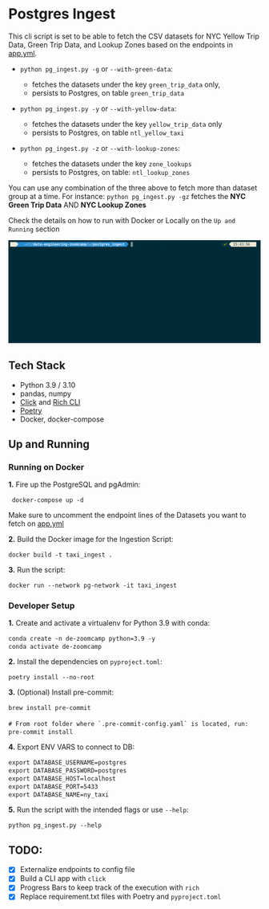 # Postgres Ingest

This cli script is set to be able to fetch the CSV datasets for NYC Yellow Trip Data, Green Trip Data, and Lookup Zones
based on the endpoints in [app.yml](https://github.com/iobruno/data-engineering-zoomcamp/blob/master/week1/postgres_ingest/app.yml).

- `python pg_ingest.py -g` or `--with-green-data`:
  - fetches the datasets under the key `green_trip_data` only,
  - persists to Postgres, on table `green_trip_data`

- `python pg_ingest.py -y` or `--with-yellow-data`:
  - fetches the datasets under the key `yellow_trip_data` only
  - persists to Postgres, on table `ntl_yellow_taxi`

- `python pg_ingest.py -z` or `--with-lookup-zones`:
  - fetches the datasets under the key `zone_lookups`
  - persists to Postgres, on table: `ntl_lookup_zones`

You can use any combination of the three above to fetch more than dataset group at a time.
For instance: `python pg_ingest.py -gz` fetches the **NYC Green Trip Data** AND **NYC Lookup Zones**

Check the details on how to run with Docker or Locally on the `Up and Running` section

![data-eng-zoomcamp-postgres-ingest](https://github.com/iobruno/data-engineering-zoomcamp/blob/master/assets/week1_pg_ingest_cli.gif)

## Tech Stack
- Python 3.9 / 3.10
- pandas, numpy
- [Click](https://click.palletsprojects.com/en/latest/) and [Rich CLI](https://github.com/Textualize/rich)
- [Poetry](https://python-poetry.org/docs/)
- Docker, docker-compose

## Up and Running

### Running on Docker

**1.** Fire up the PostgreSQL and pgAdmin:
```shell
 docker-compose up -d
```

Make sure to uncomment the endpoint lines of the Datasets you want to
fetch on [app.yml](https://github.com/iobruno/data-engineering-zoomcamp/blob/master/week1/postgres_ingest/app.yml)

**2.** Build the Docker image for the Ingestion Script:
```shell
docker build -t taxi_ingest .
```
**3.** Run the script:
```shell
docker run --network pg-network -it taxi_ingest
```

### Developer Setup

**1.** Create and activate a virtualenv for Python 3.9 with conda:
```shell
conda create -n de-zoomcamp python=3.9 -y
conda activate de-zoomcamp
```

**2.** Install the dependencies on `pyproject.toml`:
```shell
poetry install --no-root
```

**3.** (Optional) Install pre-commit:
```shell
brew install pre-commit

# From root folder where `.pre-commit-config.yaml` is located, run:
pre-commit install
```

**4.** Export ENV VARS to connect to DB:
```shell
export DATABASE_USERNAME=postgres
export DATABASE_PASSWORD=postgres
export DATABASE_HOST=localhost
export DATABASE_PORT=5433
export DATABASE_NAME=ny_taxi
```

**5.** Run the script with the intended flags or use `--help`:
```shell
python pg_ingest.py --help
```

## TODO:
- [x] Externalize endpoints to config file
- [x] Build a CLI app with `click`
- [x] Progress Bars to keep track of the execution with `rich`
- [x] Replace requirement.txt files with Poetry and `pyproject.toml`
